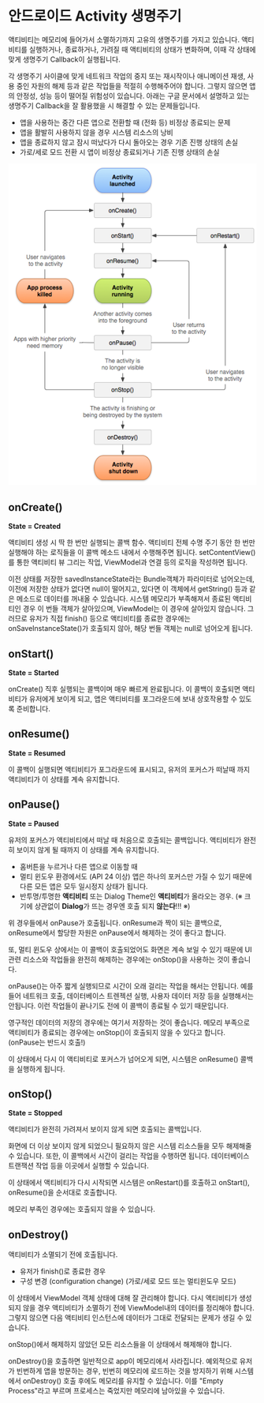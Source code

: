 # 안드로이드 Activity 생명주기

액티비티는 메모리에 들어가서 소멸하기까지 고유의 생명주기를 가지고 있습니다. 액티비티를 실행하거나, 종료하거나, 가려질 때 액티비티의 상태가 변화하며, 이때 각 상태에 맞게 생명주기 Callback이 실행됩니다.

각 생명주기 사이클에 맞게 네트워크 작업의 중지 또는 재시작이나 애니메이션 재생, 사용 중인 자원의 해제 등과 같은 작업들을 적절히 수행해주어야 합니다. 그렇지 않으면 앱의 안정성, 성능 등이 떨어질 위험성이 있습니다. 아래는 구글 문서에서 설명하고 있는 생명주기 Callback을 잘 활용했을 시 해결할 수 있는 문제들입니다.

* 앱을 사용하는 중간 다른 앱으로 전환할 때 (전화 등) 비정상 종료되는 문제
* 앱을 활발히 사용하지 않을 경우 시스템 리소스의 낭비
* 앱을 종료하지 않고 잠시 떠났다가 다시 돌아오는 경우 기존 진행 상태의 손실
* 가로/세로 모드 전환 시 앱이 비정상 종료되거나 기존 진행 상태의 손실



![img](image/activity_lifecycle.png)

## onCreate()

**State = Created**

액티비티 생성 시 딱 한 번만 실행되는 콜백 함수.
액티비티 전체 수명 주기 동안 한 번만 실행해야 하는 로직들을 이 콜백 메소드 내에서 수행해주면 됩니다. setContentView()를 통한 액티비티 뷰 그리는 작업, ViewModel과 연결 등의 로직을 작성하면 됩니다.

이전 상태를 저장한 savedInstanceState라는 Bundle객체가 파라미터로 넘어오는데, 이전에 저장한 상태가 없다면 null이 떨어지고, 있다면 이 객체에서 getString() 등과 같은 메소드로 데이터를 꺼내올 수 있습니다. 시스템 메모리가 부족해져서 종료된 액티비티인 경우 이 번들 객체가 살아있으며, ViewModel는 이 경우에 살아있지 않습니다. 그러므로 유저가 직접 finish() 등으로 액티비티를 종료한 경우에는 onSaveInstanceState()가 호출되지 않아, 해당 번들 객체는 null로 넘어오게 됩니다.



## onStart()

**State = Started**

onCreate() 직후 실행되는 콜백이며 매우 빠르게 완료됩니다. 이 콜백이 호출되면 액티비티가 유저에게 보이게 되고, 앱은 액티비티를 포그라운드에 보내 상호작용할 수 있도록 준비합니다.



## onResume()

**State = Resumed**

이 콜백이 실행되면 액티비티가 포그라운드에 표시되고, 유저의 포커스가 떠날때 까지 액티비티가 이 상태를 계속 유지합니다.



## onPause()

**State = Paused**

유저의 포커스가 액티비티에서 떠날 때 처음으로 호출되는 콜백입니다. 액티비티가 완전히 보이지 않게 될 때까지 이 상태를 계속 유지합니다.

* 홈버튼을 누르거나 다른 앱으로 이동할 때
* 멀티 윈도우 환경에서도 (API 24 이상) 앱은 하나의 포커스만 가질 수 있기 때문에 다른 모든 앱은 모두 일시정지 상태가 됩니다.
* 반투명/투명한 **액티비티** 또는 Dialog Theme인 **액티비티**가 올라오는 경우.
  (※ 크기에 상관없이 **Dialog**가 뜨는 경우엔 호출 되지 **않는다**!!! ※)

위 경우들에서 onPause가 호출됩니다. onResume과 짝이 되는 콜백으로, onResume에서 할당한 자원은 onPause에서 해제하는 것이 좋다고 합니다.

또, 멀티 윈도우 상에서는 이 콜백이 호출되었어도 화면은 계속 보일 수 있기 때문에 UI 관련 리소스와 작업들을 완전히 해제하는 경우에는 onStop()을 사용하는 것이 좋습니다.

onPause()는 아주 짧게 실행되므로 시간이 오래 걸리는 작업을 해서는 안됩니다. 예를 들어 네트워크 호출, 데이터베이스 트렌젝션 실행, 사용자 데이터 저장 등을 실행해서는 안됩니다. 이런 작업들이 끝나기도 전에 이 콜백이 종료될 수 있기 때문입니다.

영구적인 데이터의 저장의 경우에는 여기서 저장하는 것이 좋습니다. 메모리 부족으로 액티비티가 종료되는 경우에는 onStop()이 호출되지 않을 수 있다고 합니다. (onPause는 반드시 호출!)

이 상태에서 다시 이 액티비티로 포커스가 넘어오게 되면, 시스템은 onResume() 콜백을 실행하게 됩니다.



## onStop()

**State = Stopped**

액티비티가 완전히 가려져서 보이지 않게 되면 호출되는 콜백입니다. 

화면에 더 이상 보이지 않게 되었으니 필요하지 않은 시스템 리소스들을 모두 해제해줄 수 있습니다. 또한, 이 콜백에서 시간이 걸리는 작업을 수행하면 됩니다. 데이터베이스 트랜잭션 작업 등을 이곳에서 실행할 수 있습니다.

이 상태에서 액티비티가 다시 시작되면 시스템은 onRestart()를 호출하고 onStart(), onResume()을 순서대로 호출합니다. 

메모리 부족인 경우에는 호출되지 않을 수 있습니다.



## onDestroy()

액티비티가 소멸되기 전에 호출됩니다.

* 유저가 finish()로 종료한 경우
* 구성 변경 (configuration change) (가로/세로 모드 또는 멀티윈도우 모드) 

이 상태에서 ViewModel 객체 상태에 대해 잘 관리해야 합니다. 다시 액티비티가 생성되지 않을 경우 액티비티가 소멸하기 전에 ViewModel내의 데이터를 정리해야 합니다. 그렇지 않으면 다음 액티비티 인스턴스에 데이터가 그대로 전달되는 문제가 생길 수 있습니다.

onStop()에서 해제하지 않았던 모든 리소스들을 이 상태에서 해제해야 합니다.

onDestroy()을 호출하면 일반적으로 app이 메모리에서 사라집니다. 예외적으로 유저가 빈번하게 앱을 방문하는 경우, 빈번히 메모리에 로드하는 것을 방지하기 위해 시스템에서 onDestroy()  호출 후에도 메모리를 유지할 수 있습니다. 이를 "Empty Process"라고 부르며 프로세스는 죽었지만 메모리에 남아있을 수 있습니다.

